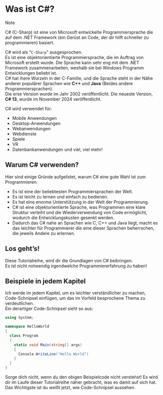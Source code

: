 # Was ist C#?

> [!NOTE]
> C# (C-Sharp) ist eine von Microsoft entwickelte Programmiersprache die auf dem .NET Framework (ein Gerüst an Code, der dir hilft schneller zu programmieren) basiert.  

C# wird als "`C-Sharp`" ausgesprochen.  
Es ist eine objektorientierte Programmiersprache, die im Auftrag von Microsoft erstellt wurde. Die Sprache kann sehr eng mit dem .NET Framework zusammenarbeiten, weshalb sie bei Windows Programm Entwicklungen beliebt ist.  
C# hat ihere Wurzeln in der C-Familie, und die Sprache steht in der Nähe anderer populärer Sprachen wie **C++** und **Java** (Beides andere Programmiersprachen).  
Die erse Version wurde im Jahr 2002 veröffentlicht. Die neueste Version, **C# 13**, wurde im November 2024 veröffentlicht.  

C# wird verwendet für:
- Mobile Anwendungen
- Desktop-Anwendungen
- Webanwendungen
- Webdienste
- Spiele
- VR
- Datenbankanwendungen
und viel, viel mehr!

## Warum C# verwenden?
Hier sind einige Gründe aufgelistet, warum C# eine gute Wahl ist zum Programmieren:
- Es ist eine der beliebtesten Programmiersprachen der Welt.
- Es ist leicht zu lernen und einfach zu bedienen.
- Es hat eine enorme Unterstützung in der Welt der Programmierung.
- C# ist eine objektorientierte Sprache, was Programmen eine klare Struktur verleiht und die Wiederverwendung von Code ermöglicht, wodurch die Entwicklungskosten gesenkt werden.
- Dadurch das C# nahe an Sprachen wie C, C++ und Java liegt, macht es das leichter für Programmierer die eine dieser Sprachen beherrschen, die jeweils Andere zu erlernen.

## Los geht’s!
Diese Tutorialreihe, wird dir die Grundlagen von C# beibringen.  
Es ist nicht notwendig irgendwelche Programmiererfahrung zu haben!

## Beispiele in jedem Kapitel
Ich werde im jedem Kapitel, um es leichter verständlicher zu machen, Code-Schnipsel einfügen, um das im Vorfeld besprochene Thema zu verdeutlichen.  
Ein derartiger Code-Schnipsel sieht so aus:
```C#
using System;

namespace HelloWorld
{
  class Program
  {
    static void Main(string[] args)
    {
      Console.WriteLine("Hello World")
    }
  }
}
```
Sorge dich nicht, wenn du den obigen Beispielcode nicht verstehst! Es wird dir im Laufe dieser Tutorialreihe näher gebracht, was es damit auf sich hat. Das Wichtigste ist du weißt jetzt, wie Code-Schnipsel aussehen.

